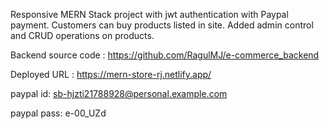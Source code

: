Responsive MERN Stack project with jwt authentication with Paypal payment. Customers can buy products listed in site. Added admin control and CRUD operations on products.

Backend source code : https://github.com/RagulMJ/e-commerce_backend

Deployed URL : https://mern-store-rj.netlify.app/

paypal id: sb-hjzti21788928@personal.example.com

paypal pass: e-00_UZd
